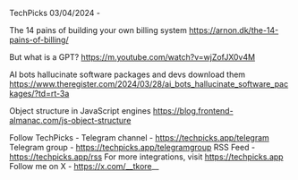 TechPicks 03/04/2024 -

The 14 pains of building your own billing system
https://arnon.dk/the-14-pains-of-billing/

But what is a GPT?
https://m.youtube.com/watch?v=wjZofJX0v4M

AI bots hallucinate software packages and devs download them
https://www.theregister.com/2024/03/28/ai_bots_hallucinate_software_packages/?td=rt-3a

Object structure in JavaScript engines
https://blog.frontend-almanac.com/js-object-structure

Follow TechPicks -
Telegram channel - https://techpicks.app/telegram
Telegram group - https://techpicks.app/telegramgroup
RSS Feed - https://techpicks.app/rss
For more integrations, visit https://techpicks.app
Follow me on X - https://x.com/__tkore__